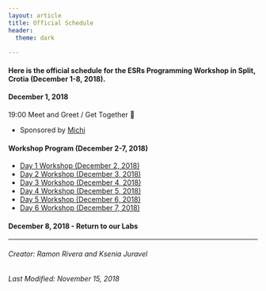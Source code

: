 ```yaml
---
layout: article
title: Official Schedule
header:
  theme: dark
    
---
```


#### Here is the official schedule for the ESRs Programming Workshop in Split, Crotia (December 1-8, 2018).   

#### December 1, 2018
19:00 Meet and Greet / Get Together :beers: 
- Sponsored by [Michi](https://www.palaeontologie.geowissenschaften.uni-muenchen.de/personen/wissenschaft/michael_eitel/index.html)

#### Workshop Program (December 2-7, 2018)

- [Day 1 Workshop (December 2, 2018)](/docs/Day1.html)
- [Day 2 Workshop (December 3, 2018)](/docs/Day2.html)
- [Day 3 Workshop (December 4, 2018)](/docs/Day3.html)
- [Day 4 Workshop (December 5, 2018)](/docs/Day4.html)
- [Day 5 Workshop (December 6, 2018)](/docs/Day5.html)
- [Day 6 Workshop (December 7, 2018)](/docs/Day6.html) 


#### December 8, 2018 - Return to our Labs

---
###### Creator: Ramon Rivera and Ksenia Juravel 
###### Last Modified: November 15, 2018  
